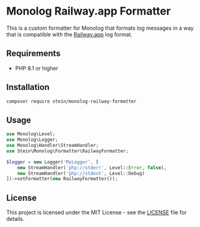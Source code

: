 # Monolog Railway.app Formatter

This is a custom formatter for Monolog that formats log messages in a way that is compatible with the
[Railway.app](https://railway.app) log format.

## Requirements

- PHP 8.1 or higher

## Installation

```bash
composer require stein/monolog-railway-formatter
```

## Usage

```php
use Monolog\Level;
use Monolog\Logger;
use Monolog\Handler\StreamHandler;
use Stein\Monolog\Formatter\RailwayFormatter;

$logger = new Logger('MyLogger', [
    new StreamHandler('php://stderr', Level::Error, false),
    new StreamHandler('php://stdout', Level::Debug)
])->setFormatter(new RailwayFormatter());
```

## License

This project is licensed under the MIT License - see the [LICENSE](LICENSE) file for details.